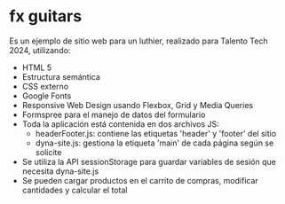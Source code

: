 # fx guitars

Es un ejemplo de sitio web para un luthier, realizado para Talento Tech 2024, utilizando:

* HTML 5  
* Estructura semántica  
* CSS externo  
* Google Fonts  
* Responsive Web Design usando Flexbox, Grid y Media Queries  
* Formspree para el manejo de datos del formulario
* Toda la aplicación está contenida en dos archivos JS:
  * headerFooter.js: contiene las etiquetas 'header' y 'footer' del sitio
  * dyna-site.js: gestiona la etiqueta 'main' de cada página según se solicite
* Se utiliza la API sessionStorage para guardar variables de sesión que necesita dyna-site.js
* Se pueden cargar productos en el carrito de compras, modificar cantidades y calcular el total
